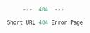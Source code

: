 ```py
              ---  404  --- 
          
         Short URL 404 Error Page
         
```         
